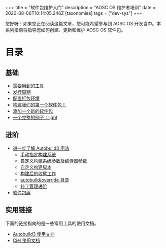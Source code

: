 +++
title = "软件包维护入门"
description = "AOSC OS 维护者培训"
date = 2020-08-06T10:14:05.246Z
[taxonomies]
tags = ["dev-sys"]
+++

您好呀！如果您正在阅读这篇文章，您可能希望参与到 AOSC OS 开发当中。本系列指南将指导您如何创建、更新和维护 AOSC OS 软件包。 

# 目录
## 基础
- [需要用到的工具](/zh/dev-sys-basics#需要用到的工具)
- [发行周期](/zh/dev-sys-basics#发行周期)
- [配置打包环境](/zh/dev-sys-basics#配置打包环境)
- [构建我们的第一个软件包！](/zh/dev-sys-basics#构建我们的第一个软件包)
- [添加一个新的软件包](/zh/dev-sys-basics#添加一个新的软件包)
- [一个完整的例子：light](/zh/dev-sys-basics#一个完整的例子light)

## 进阶
- [进一步了解 Autobuild3 用法](/en/dev-sys-advanced-techniques#advanced-operations-in-autobuild-3)
	- [手动指定构建系统](/en/dev-sys-advanced-techniques#manually-select-different-build-systems)
	- [自定义构建系统参数及编译器参数](/en/dev-sys-advanced-techniques#custom-build-system-compiler-parameters)
	- [自定义构建脚本](/en/dev-sys-advanced-techniques#custom-build-scripts)
	- [构建后的收尾工作](/en/dev-sys-advanced-techniques#post-build-tweaks)
	- [autobuild/override 目录](/en/dev-sys-advanced-techniques#the-autobuild-override-directory)
	- [补丁管理进阶](https://wiki.aosc.io/en/dev-sys-advanced-techniques#advanced-patch-management)
- [软件包组](/en/dev-sys-advanced-techniques#dealing-with-package-groups)

## 实用链接

下面的链接指向的是一些常用工具的使用文档。

- [Autobuild3 使用文档](/en/dev-sys-autobuild3-manual)
- [Ciel 使用文档](/en/dev-sys-ciel-manual)